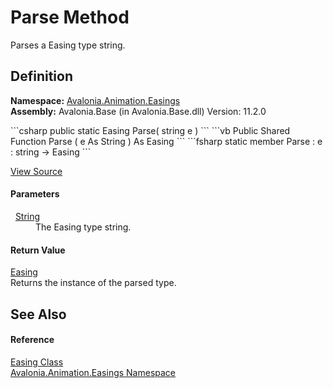 # Parse Method


Parses a Easing type string.



## Definition
**Namespace:** <a href="N_Avalonia_Animation_Easings">Avalonia.Animation.Easings</a>  
**Assembly:** Avalonia.Base (in Avalonia.Base.dll) Version: 11.2.0

<Tabs groupId="api-code-preview">
<TabItem value="csharp" label="C#">
```csharp
public static Easing Parse(
	string e
)
```
</TabItem>
<TabItem value="vb" label="VB">
```vb
Public Shared Function Parse ( 
	e As String
) As Easing
```
</TabItem>
<TabItem value="fsharp" label="F#">
```fsharp
static member Parse : 
        e : string -> Easing 
```
</TabItem>
</Tabs>



<a href="https://github.com/AvaloniaUI/Avalonia/tree/master/src/Avalonia.Base/Animation/Easings/Easing.cs#L30" title="View the source code">View Source</a>



#### Parameters
<dl><dt>  <a href="https://learn.microsoft.com/dotnet/api/system.string" target="_blank" rel="noopener noreferrer">String</a></dt><dd>The Easing type string.</dd></dl>

#### Return Value
<a href="T_Avalonia_Animation_Easings_Easing">Easing</a>  
Returns the instance of the parsed type.

## See Also


#### Reference
<a href="T_Avalonia_Animation_Easings_Easing">Easing Class</a>  
<a href="N_Avalonia_Animation_Easings">Avalonia.Animation.Easings Namespace</a>  
